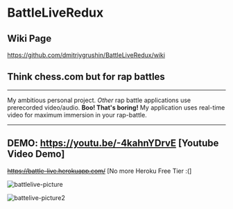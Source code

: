 # BattleLiveRedux

## Wiki Page
https://github.com/dmitriygrushin/BattleLiveRedux/wiki

## Think chess.com but for rap battles
--------------------
My ambitious personal project. 
*Other* rap battle applications use prerecorded video/audio. **Boo! That's boring!**
My application uses real-time video for maximum immersion in your rap-battle.


--------------------
## DEMO: https://youtu.be/-4kahnYDrvE [Youtube Video Demo]

~~https://battle-live.herokuapp.com/~~ [No more Heroku Free Tier :(]

![battlelive-picture](https://user-images.githubusercontent.com/92273103/229390599-b1f5aaf8-7234-4a5f-9262-f6d842747c12.PNG)

![battelive-picture2](https://user-images.githubusercontent.com/92273103/229390729-2d7ab06a-aa16-4715-96e1-13d7a932d422.PNG)
